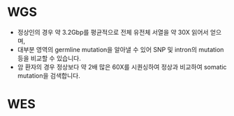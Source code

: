 

# WGS
- 정상인의 경우 약 3.2Gbp를 평균적으로 전체 유전체 서열을 약 30X 읽어서 얻으며, 
- 대부분 영역의 germline mutation을 알아낼 수 있어 SNP 및 intron의 mutation 등을 비교할 수 있습니다.
- 암 환자의 경우 정상보다 약 2배 많은 60X를 시퀀싱하여 정상과 비교하여 somatic mutation을 검색합니다.

# WES 
